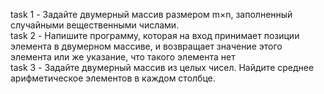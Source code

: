 task 1 - Задайте двумерный массив размером m×n, заполненный случайными вещественными числами.<br>
task 2 - Напишите программу, которая на вход принимает позиции элемента в двумерном массиве, и возвращает значение этого элемента или же указание, что такого элемента нет<br>
task 3 - Задайте двумерный массив из целых чисел. Найдите среднее арифметическое элементов в каждом столбце.
